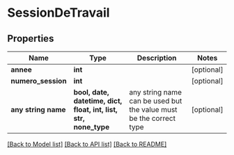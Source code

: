 # SessionDeTravail


## Properties
Name | Type | Description | Notes
------------ | ------------- | ------------- | -------------
**annee** | **int** |  | [optional] 
**numero_session** | **int** |  | [optional] 
**any string name** | **bool, date, datetime, dict, float, int, list, str, none_type** | any string name can be used but the value must be the correct type | [optional]

[[Back to Model list]](../README.md#documentation-for-models) [[Back to API list]](../README.md#documentation-for-api-endpoints) [[Back to README]](../README.md)


